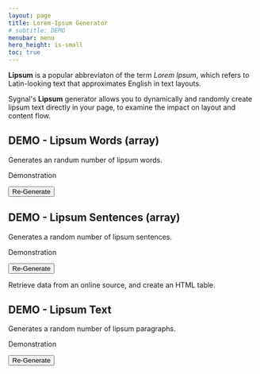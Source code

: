 ```yaml
---
layout: page
title: Lorem-Ipsum Generator
# subtitle: DEMO
menubar: menu
hero_height: is-small
toc: true
---
```



**Lipsum** is a popular abbreviaton of the term <i>Lorem Ipsum</i>, which refers to
Latin-looking text that approximates English in text layouts.

Sygnal's **Lipsum** generator allows you to dynamically and randomly create lipsum text
directly in your page, to examine the impact on layout and content flow.

## DEMO - Lipsum Words (array)

Generates an randum number of lipsum words.

<span class="tag is-danger is-medium is-light">Demonstration</span>

<div class="demo yellow">
    <div id="words"></div>
</div>

<button class="button is-dark" id="btnWords">Re-Generate</button>

## DEMO - Lipsum Sentences (array)

Generates a random number of lipsum sentences.

<span class="tag is-danger is-medium is-light">Demonstration</span>

<div class="demo yellow">
    <div id="sentences"></div>
</div>

<button class="button is-dark" id="btnSentences">Re-Generate</button>

Retrieve data from an online source, and create an HTML table.

## DEMO - Lipsum Text

Generates a random number of lipsum paragraphs.

<span class="tag is-danger is-medium is-light">Demonstration</span>

<div class="demo yellow">
    <div id="text"></div>
</div>

<button class="button is-dark" id="btnText">Re-Generate</button>

<script src="https://code.jquery.com/jquery-3.6.0.min.js" type="text/javascript" crossorigin="anonymous"></script>

<script type="module">

    // cdn.jsdelivr.net/gh/sygnaltech/webflow-util
    import { genLipsumWords, genLipsumSentences, genLipsumParagraphs, genLipsumText } from 'https://cdn.jsdelivr.net/gh/sygnaltech/webflow-util/src/modules/webflow-content-lipsum.js';

    function genWords() {
        $("#words").text(
            genLipsumWords(1, 10)
        );
    }

    function genSentences() {
        $("#sentences").text(
            genLipsumSentences(1, 10)
        );
    }

    function genText() {
        $("#text").html(
            genLipsumText(1, 10, '<p>', '</p>')
        );
    }

    $(function () {

        // Generate Lipsum text
        genWords();
        genSentences();
        genText();

        $("#btnWords").click(function () {
            genWords();
        });

        $("#btnSentences").click(function () {
            genSentences();
        });

        $("#btnText").click(function () {
            genText();
        });

    });

</script>

